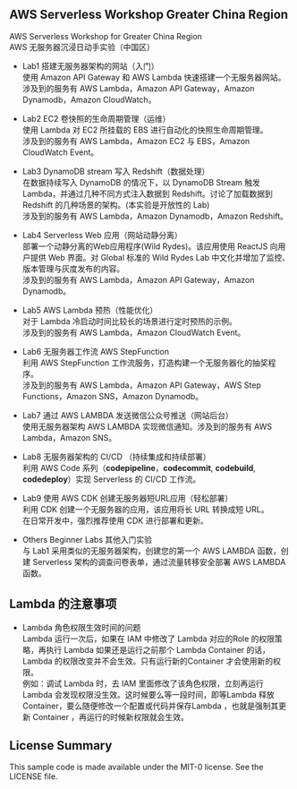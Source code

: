 ## AWS Serverless Workshop Greater China Region

AWS Serverless Workshop for Greater China Region  
AWS 无服务器沉浸日动手实验（中国区）  

* Lab1 搭建无服务器架构的网站（入门）  
  使用 Amazon API Gateway 和 AWS Lambda 快速搭建一个无服务器网站。  
  涉及到的服务有 AWS Lambda，Amazon API Gateway，Amazon Dynamodb，Amazon CloudWatch。

* Lab2 EC2 卷快照的生命周期管理（运维）  
  使用 Lambda 对 EC2 所挂载的 EBS 进行自动化的快照生命周期管理。  
  涉及到的服务有 AWS Lambda，Amazon EC2 与 EBS，Amazon CloudWatch Event。

* Lab3 DynamoDB stream 写入 Redshift（数据处理）  
  在数据持续写入 DynamoDB 的情况下，以 DynamoDB Stream 触发 Lambda，并通过几种不同方式注入数据到 Redshift。讨论了加载数据到 Redshift 的几种场景的架构。(本实验是开放性的 Lab)  
  涉及到的服务有 AWS Lambda，Amazon Dynamodb，Amazon Redshift。

* Lab4 Serverless Web 应用（网站动静分离）   
  部署一个动静分离的Web应用程序(Wild Rydes)。该应用使用 ReactJS 向用户提供 Web 界面。对 Global 标准的 Wild Rydes Lab 中文化并增加了监控、版本管理与灰度发布的内容。  
  涉及到的服务有 AWS Lambda，Amazon API Gateway，Amazon Dynamodb。
  
* Lab5 AWS Lambda 预热（性能优化）  
  对于 Lambda 冷启动时间比较长的场景进行定时预热的示例。  
  涉及到的服务有 AWS Lambda，Amazon CloudWatch Event。

* Lab6 无服务器工作流 AWS StepFunction  
  利用 AWS StepFunction 工作流服务，打造构建一个无服务器化的抽奖程序。  
  涉及到的服务有 AWS Lambda，Amazon API Gateway，AWS Step Functions，Amazon SNS，Amazon Dynamodb。

* Lab7 通过 AWS LAMBDA 发送微信公众号推送（网站后台）  
  使用无服务器架构 AWS LAMBDA 实现微信通知。涉及到的服务有 AWS Lambda，Amazon SNS。  

* Lab8 无服务器架构的 CI/CD （持续集成和持续部署）  
  利用 AWS Code 系列（**codepipeline**，**codecommit**, **codebuild**, **codedeploy**）实现 Serverless 的 CI/CD 工作流。

* Lab9 使用 AWS CDK 创建无服务器短URL应用（轻松部署）  
  利用 CDK 创建一个无服务器的应用，该应用将长 URL 转换成短 URL。  
  在日常开发中，强烈推荐使用 CDK 进行部署和更新。

* Others Beginner Labs 其他入门实验  
  与 Lab1 采用类似的无服务器架构，创建您的第一个 AWS LAMBDA 函数，创建 Serverless 架构的调查问卷表单，通过流量转移安全部署 AWS LAMBDA 函数。
  

## Lambda 的注意事项

* Lambda 角色权限生效时间的问题  
Lambda 运行一次后，如果在 IAM 中修改了 Lambda 对应的Role 的权限策略，再执行 Lambda 如果还是运行之前那个 Lambda Container 的话，Lambda 的权限改变并不会生效。只有运行新的Container 才会使用新的权限。  
例如：调试 Lambda 时，去 IAM 里面修改了该角色权限，立刻再运行 Lambda 会发现权限没生效。这时候要么等一段时间，即等Lambda 释放 Container，要么随便修改一个配置或代码并保存Lambda ，也就是强制其更新 Container ，再运行的时候新权限就会生效。  


## License Summary

This sample code is made available under the MIT-0 license. See the LICENSE file.
